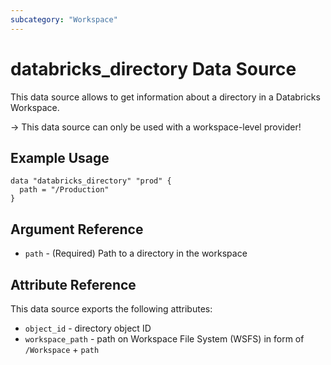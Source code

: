 ```yaml
---
subcategory: "Workspace"
---
```

# databricks_directory Data Source

This data source allows to get information about a directory in a Databricks Workspace.

-> This data source can only be used with a workspace-level provider!

## Example Usage

```hcl
data "databricks_directory" "prod" {
  path = "/Production"
}
```

## Argument Reference

* `path` - (Required) Path to a directory in the workspace

## Attribute Reference

This data source exports the following attributes:

* `object_id` - directory object ID
* `workspace_path` - path on Workspace File System (WSFS) in form of `/Workspace` + `path`
